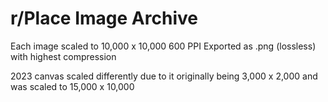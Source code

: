 # r/Place Image Archive

Each image scaled to 10,000 x 10,000 600 PPI
Exported as .png (lossless) with highest compression

2023 canvas scaled differently due to it originally being 3,000 x 2,000 and was scaled to 15,000 x 10,000



